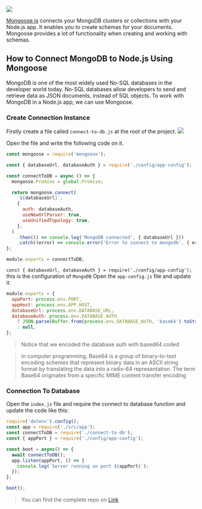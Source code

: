 ![](/images/mongodb-0.png)

[Mongoose.js](https://mongoosejs.com/) connects your MongoDB clusters or collections with your Node.js app. It enables you to create schemas for your documents. Mongoose provides a lot of functionality when creating and working with schemas.

## How to Connect MongoDB to Node.js Using Mongoose

MongoDB is one of the most widely used No-SQL databases in the developer world today. No-SQL databases allow developers to send and retrieve data as JSON documents, instead of SQL objects. To work with MongoDB in a Node.js app, we can use Mongoose.

### Create Connection Instance
Firstly create a file called `connect-to-db.js` at the root of the project.
![](/images/mongodb-1.png)

Open the file and write the following code on it.

```js
const mongoose = require('mongoose');

const { databaseUrl, databaseAuth } = require('./config/app-config');

const connectToDB = async () => {
  mongoose.Promise = global.Promise;

  return mongoose.connect(
    `${databaseUrl}`,
    {
      auth: databaseAuth,
      useNewUrlParser: true,
      useUnifiedTopology: true,
    },
  )
    .then(() => console.log('MongoDB connected', { databaseUrl }))
    .catch((error) => console.error('Error to connect to mongodb', { error, message: error.message }));
};

module.exports = connectToDB;
```
`const { databaseUrl, databaseAuth } = require('./config/app-config');` this is the configuration of `MongoDB`
Open the `app-config.js` file and update it.

```js
module.exports = {
  appPort: process.env.PORT,
  appHost: process.env.APP_HOST,
  databaseUrl: process.env.DATABASE_URL,
  databaseAuth: process.env.DATABASE_AUTH
    ? JSON.parse(Buffer.from(process.env.DATABASE_AUTH, 'base64').toString('utf8'))
    : null,
};
```

> Notice that we encoded the database auth with based64 coded

> In computer programming, Base64 is a group of binary-to-text encoding schemes that represent binary data in an ASCII string format by translating the data into a radix-64 representation. The term Base64 originates from a specific MIME content transfer encoding

### Connection To Database
Open the `index.js` file and require the connect to database function and update the code like this:
```js
require('dotenv').config();
const app = require('./src/app');
const connectToDB = require('./connect-to-db');
const { appPort } = require('./config/app-config');

const boot = async() => {
  await connectToDB();
  app.listen(appPort, () => {
    console.log(`Server running on port ${appPort}`);
  });
};

boot();
```

> You can find the complete repo on [Link](https://github.com/miladezzat/educative-node-js-course)